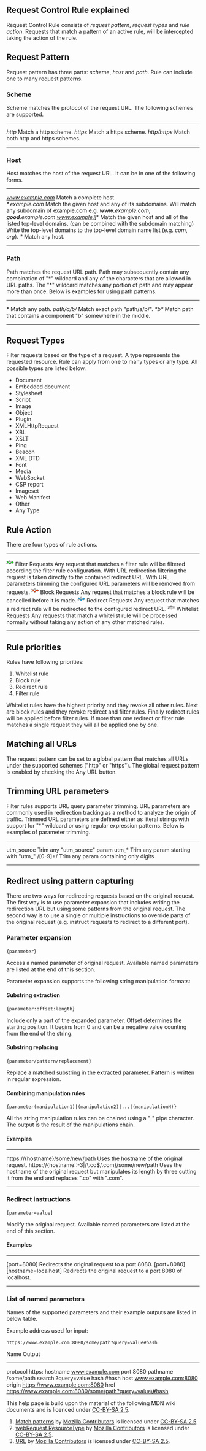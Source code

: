 Request Control Rule explained
------------------------------

Request Control Rule consists of *request pattern*, *request types* and
*rule action*. Requests that match a pattern of an active rule, will be
intercepted taking the action of the rule.

Request Pattern
---------------

Request pattern has three parts: *scheme*, *host* and *path*. Rule
can include one to many request patterns.

### Scheme

Scheme matches the protocol of the request URL. The following schemes
are supported.

  -------------- ------------------------------------
  *http*         Match a http scheme.
  *https*        Match a https scheme.
  *http/https*   Match both http and https schemes.
  -------------- ------------------------------------

### Host

Host matches the host of the request URL. It can be in one of the
following forms.

  ------------------- ------------------------------------------------------------------------------------------------------------- --------------------------------------------------------------------------------------------
  *www.example.com*   Match a complete host.                                                                                        
  *\*.example.com*    Match the given host and any of its subdomains.                                                               Will match any subdomain of example.com e.g. ***www**.example.com*, ***good**.example.com*
  *www.example.\**    Match the given host and all of the listed top-level domains. (can be combined with the subdomain matching)   Write the top-level domains to the top-level domain name list (e.g. *com*, *org*).
  *\**                Match any host.                                                                                               
  ------------------- ------------------------------------------------------------------------------------------------------------- --------------------------------------------------------------------------------------------

### Path

Path matches the request URL path. Path may subsequently contain any
combination of "\*" wildcard and any of the characters that are allowed
in URL paths. The "\*" wildcard matches any portion of path and may
appear more than once. Below is examples for using path patterns.

  ------------- -------------------------------------------------------------------
  \*            Match any path.
  *path/a/b/*   Match exact path "path/a/b/".
  *\*b\**       Match path that contains a component "b" somewhere in the middle.
  ------------- -------------------------------------------------------------------

Request Types
-------------

Filter requests based on the type of a request. A type represents the
requested resource. Rule can apply from one to many types or any type.
All possible types are listed below.

-   Document
-   Embedded document
-   Stylesheet
-   Script
-   Image
-   Object
-   Plugin
-   XMLHttpRequest
-   XBL
-   XSLT
-   Ping
-   Beacon
-   XML DTD
-   Font
-   Media
-   WebSocket
-   CSP report
-   Imageset
-   Web Manifest
-   Other
-   Any Type

Rule Action
-----------

There are four types of rule actions.

  ----------------------------------- -------------------- ----------------------------------------------------------------------------------------------------------------------------------------------------------------------------------------------------------------------------------------------------------------------------------------
  ![](/icons/icon-filter@19.png)      Filter Requests      Any request that matches a filter rule will be filtered according the filter rule configuration. With URL redirection filtering the request is taken directly to the contained redirect URL. With URL parameters trimming the configured URL parameters will be removed from requests.
  ![](/icons/icon-block@19.png)       Block Requests       Any request that matches a block rule will be cancelled before it is made.
  ![](/icons/icon-redirect@19.png)    Redirect Requests    Any request that matches a redirect rule will be redirected to the configured redirect URL.
  ![](/icons/icon-whitelist@19.png)   Whitelist Requests   Any requests that match a whitelist rule will be processed normally without taking any action of any other matched rules.
  ----------------------------------- -------------------- ----------------------------------------------------------------------------------------------------------------------------------------------------------------------------------------------------------------------------------------------------------------------------------------

Rule priorities
---------------

Rules have following priorities:

1.  Whitelist rule
2.  Block rule
3.  Redirect rule
4.  Filter rule

Whitelist rules have the highest priority and they revoke all other
rules. Next are block rules and they revoke redirect and filter rules.
Finally redirect rules will be applied before filter rules. If more than
one redirect or filter rule matches a single request they will all be
applied one by one.

Matching all URLs
-----------------

The request pattern can be set to a global pattern that matches all URLs
under the supported schemes ("http" or "https"). The global request
pattern is enabled by checking the Any URL button.

Trimming URL parameters
-------------------

Filter rules supports URL query parameter trimming. URL parameters are
commonly used in redirection tracking as a method to analyze the origin
of traffic. Trimmed URL parameters are defined either as literal strings
with support for "*" wildcard or using regular expression patterns. Below
is examples of parameter trimming.
  
  ---------- -------------------------------------
  utm_source Trim any "utm_source" param
  utm_*      Trim any param starting with "utm_"
  /[0-9]+/   Trim any param containing only digits
  ---------- -------------------------------------

Redirect using pattern capturing
--------------------------------

There are two ways for redirecting requests based on the original
request. The first way is to use parameter expansion that includes
writing the redirection URL but using some patterns from the
original request. The second way is to use a single or multiple
instructions to override parts of the original request (e.g. instruct
requests to redirect to a different port).

### Parameter expansion

    {parameter}

Access a named parameter of original request. Available named
parameters are listed at the end of this section.

Parameter expansion supports the following string manipulation formats:

#### Substring extraction

    {parameter:offset:length}

Include only a part of the expanded parameter. Offset determines the
starting position. It begins from 0 and can be a negative value counting
from the end of the string.

#### Substring replacing

    {parameter/pattern/replacement}

Replace a matched substring in the extracted parameter. Pattern is
written in regular expression.

#### Combining manipulation rules

    {parameter(manipulation1)|(manipulation2)|...|(manipulationN)}

All the string manipulation rules can be chained using a "|" pipe
character. The output is the result of the manipulations chain.

#### Examples

  ---------------------------------------------------- ---------------------------------------------------------------------------------------------------------------------------------------
  https://{hostname}/some/new/path                     Uses the hostname of the original request.
  https://{hostname::-3|/\\.co\$/.com}/some/new/path   Uses the hostname of the original request but manipulates its length by three cutting it from the end and replaces ".co" with ".com".
  ---------------------------------------------------- ---------------------------------------------------------------------------------------------------------------------------------------

### Redirect instructions

    [parameter=value]

Modify the original request. Available named parameters are listed at
the end of this section.

#### Examples

  ------------------------------------- -------------------------------------------------------------
  \[port=8080\]                         Redirects the original request to a port 8080.
  \[port=8080\]\[hostname=localhost\]   Redirects the original request to a port 8080 of localhost.
  ------------------------------------- -------------------------------------------------------------

### List of named parameters

Names of the supported parameters and their example outputs are
listed in below table.

Example address used for input:

    https://www.example.com:8080/some/path?query=value#hash

  Name       Output
  ---------- ----------------------------------------------------------
  protocol   https:
  hostname   www.example.com
  port       8080
  pathname   /some/path
  search     ?query=value
  hash       \#hash
  host       www.example.com:8080
  origin     https://www.example.com:8080
  href       https://www.example.com:8080/some/path?query=value\#hash

This help page is build upon the material of the following MDN wiki
documents and is licenced under [CC-BY-SA 2.5].

1. [Match patterns] by [Mozilla Contributors] is licensed under [CC-BY-SA 2.5].
2. [webRequest.ResourceType] by [Mozilla Contributors] is licensed under [CC-BY-SA 2.5].
3. [URL] by [Mozilla Contributors] is licensed under [CC-BY-SA 2.5].

[CC-BY-SA 2.5]: http://creativecommons.org/licenses/by-sa/2.5/
[Match patterns]: https://developer.mozilla.org/en-US/Add-ons/WebExtensions/Match_patterns
[Mozilla Contributors]: https://developer.mozilla.org/en-US/Add-ons/WebExtensions/Match_patterns$history
[webRequest.ResourceType]: https://developer.mozilla.org/en-US/Add-ons/WebExtensions/API/webRequest/ResourceType
[URL]: https://developer.mozilla.org/en-US/docs/Web/API/URL
